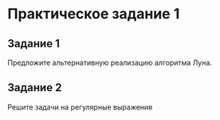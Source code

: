 # Практическое задание 1

## Задание 1

Предложите альтернативную реализацию алгоритма Луна.

## Задание 2

Решите задачи на регулярные выражения
